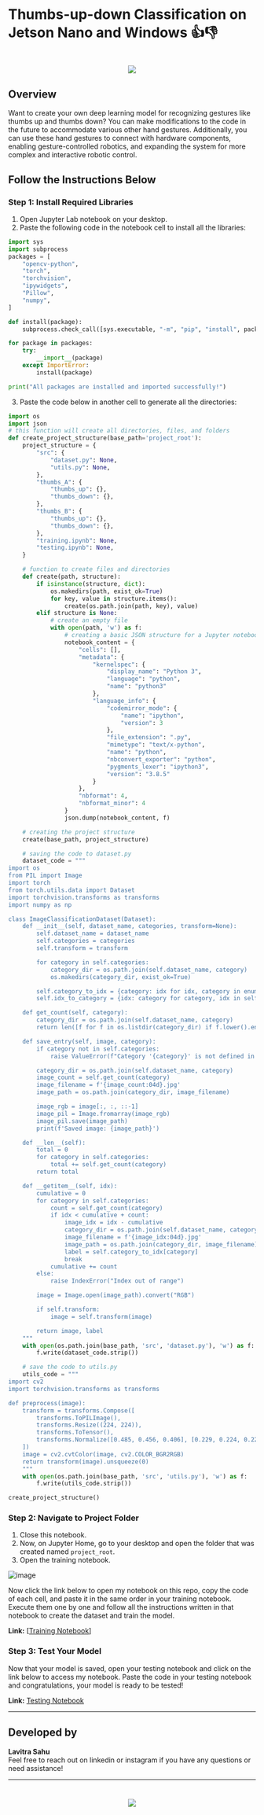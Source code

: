 # Thumbs-up-down Classification on Jetson Nano and Windows 👍👎

<h1 align="center">
    <img src="https://readme-typing-svg.herokuapp.com/?font=Righteous&size=35&center=true&vCenter=true&width=700&height=100&duration=4000&lines=Thumbs-up+down+Classification!+🤖;" />
</h1>

## Overview

Want to create your own deep learning model for recognizing gestures like thumbs up and thumbs down? You can make modifications to the code in the future to accommodate various other hand gestures. Additionally, you can use these hand gestures to connect with hardware components, enabling gesture-controlled robotics, and expanding the system for more complex and interactive robotic control.

## Follow the Instructions Below

### Step 1: Install Required Libraries

1. Open Jupyter Lab notebook on your desktop.
2. Paste the following code in the notebook cell to install all the libraries:

```python
import sys
import subprocess
packages = [
    "opencv-python",
    "torch",
    "torchvision",
    "ipywidgets",
    "Pillow",  
    "numpy",
]

def install(package):
    subprocess.check_call([sys.executable, "-m", "pip", "install", package])

for package in packages:
    try:
        __import__(package)
    except ImportError:
        install(package)

print("All packages are installed and imported successfully!")
```

3. Paste the code below in another cell to generate all the directories:

```python
import os
import json
# this function will create all directories, files, and folders
def create_project_structure(base_path='project_root'):
    project_structure = {
        "src": {
            "dataset.py": None,
            "utils.py": None,
        },
        "thumbs_A": {
            "thumbs_up": {},
            "thumbs_down": {},
        },
        "thumbs_B": {
            "thumbs_up": {},
            "thumbs_down": {},
        },
        "training.ipynb": None,
        "testing.ipynb": None,
    }

    # function to create files and directories
    def create(path, structure):
        if isinstance(structure, dict):
            os.makedirs(path, exist_ok=True)
            for key, value in structure.items():
                create(os.path.join(path, key), value)
        elif structure is None:
            # create an empty file
            with open(path, 'w') as f:
                # creating a basic JSON structure for a Jupyter notebook
                notebook_content = {
                    "cells": [],
                    "metadata": {
                        "kernelspec": {
                            "display_name": "Python 3",
                            "language": "python",
                            "name": "python3"
                        },
                        "language_info": {
                            "codemirror_mode": {
                                "name": "ipython",
                                "version": 3
                            },
                            "file_extension": ".py",
                            "mimetype": "text/x-python",
                            "name": "python",
                            "nbconvert_exporter": "python",
                            "pygments_lexer": "ipython3",
                            "version": "3.8.5"
                        }
                    },
                    "nbformat": 4,
                    "nbformat_minor": 4
                }
                json.dump(notebook_content, f)

    # creating the project structure
    create(base_path, project_structure)

    # saving the code to dataset.py
    dataset_code = """
import os
from PIL import Image
import torch
from torch.utils.data import Dataset
import torchvision.transforms as transforms
import numpy as np

class ImageClassificationDataset(Dataset):
    def __init__(self, dataset_name, categories, transform=None):
        self.dataset_name = dataset_name
        self.categories = categories
        self.transform = transform

        for category in self.categories:
            category_dir = os.path.join(self.dataset_name, category)
            os.makedirs(category_dir, exist_ok=True)

        self.category_to_idx = {category: idx for idx, category in enumerate(self.categories)}
        self.idx_to_category = {idx: category for category, idx in self.category_to_idx.items()}

    def get_count(self, category):
        category_dir = os.path.join(self.dataset_name, category)
        return len([f for f in os.listdir(category_dir) if f.lower().endswith(('.png', '.jpg', '.jpeg'))])

    def save_entry(self, image, category):
        if category not in self.categories:
            raise ValueError(f"Category '{category}' is not defined in the dataset categories.")

        category_dir = os.path.join(self.dataset_name, category)
        image_count = self.get_count(category)
        image_filename = f'{image_count:04d}.jpg'
        image_path = os.path.join(category_dir, image_filename)

        image_rgb = image[:, :, ::-1]
        image_pil = Image.fromarray(image_rgb)
        image_pil.save(image_path)
        print(f'Saved image: {image_path}')

    def __len__(self):
        total = 0
        for category in self.categories:
            total += self.get_count(category)
        return total

    def __getitem__(self, idx):
        cumulative = 0
        for category in self.categories:
            count = self.get_count(category)
            if idx < cumulative + count:
                image_idx = idx - cumulative
                category_dir = os.path.join(self.dataset_name, category)
                image_filename = f'{image_idx:04d}.jpg'
                image_path = os.path.join(category_dir, image_filename)
                label = self.category_to_idx[category]
                break
            cumulative += count
        else:
            raise IndexError("Index out of range")

        image = Image.open(image_path).convert("RGB")

        if self.transform:
            image = self.transform(image)

        return image, label
    """
    with open(os.path.join(base_path, 'src', 'dataset.py'), 'w') as f:
        f.write(dataset_code.strip())

    # save the code to utils.py
    utils_code = """
import cv2
import torchvision.transforms as transforms

def preprocess(image):
    transform = transforms.Compose([
        transforms.ToPILImage(),
        transforms.Resize((224, 224)),
        transforms.ToTensor(),
        transforms.Normalize([0.485, 0.456, 0.406], [0.229, 0.224, 0.225])
    ])
    image = cv2.cvtColor(image, cv2.COLOR_BGR2RGB)
    return transform(image).unsqueeze(0)
    """
    with open(os.path.join(base_path, 'src', 'utils.py'), 'w') as f:
        f.write(utils_code.strip())

create_project_structure()
```

### Step 2: Navigate to Project Folder

1. Close this notebook.
2. Now, on Jupyter Home, go to your desktop and open the folder that was created named `project_root`.
3. Open the training notebook.

![image](https://github.com/user-attachments/assets/20122d65-1d4d-4b1e-9538-3836b729f89b)

Now click the link below to open my notebook on this repo, copy the code of each cell, and paste it in the same order in your training notebook. Execute them one by one and follow all the instructions written in that notebook to create the dataset and train the model.

**Link:** [[Training Notebook](https://github.com/TechArcanist/Thumbs-up-down-Classification-using-Jetson-Nano/blob/main/training.ipynb)]

### Step 3: Test Your Model

Now that your model is saved, open your testing notebook and click on the link below to access my notebook. Paste the code in your testing notebook and congratulations, your model is ready to be tested!

**Link:** [Testing Notebook](#)

---

## Developed by

**Lavitra Sahu**  
Feel free to reach out on linkedin or instagram if you have any questions or need assistance!

---

<h1 align="center">
    <img src="https://readme-typing-svg.herokuapp.com/?font=Righteous&size=35&center=true&vCenter=true&width=500&height=70&duration=4000&lines=Thanks+for+Visiting!+👋;" />
</h1> 
